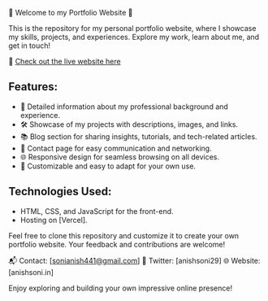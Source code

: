 🌟 Welcome to my Portfolio Website 🚀

This is the repository for my personal portfolio website, where I showcase my skills, projects, and experiences. Explore my work, learn about me, and get in touch!

🔗 [Check out the live website here](anishsoni.in)

## Features:
- 💼 Detailed information about my professional background and experience.
- 🛠️ Showcase of my projects with descriptions, images, and links.
- 📚 Blog section for sharing insights, tutorials, and tech-related articles.
- 📧 Contact page for easy communication and networking.
- 🌐 Responsive design for seamless browsing on all devices.
- 🌈 Customizable and easy to adapt for your own use.

## Technologies Used:
- HTML, CSS, and JavaScript for the front-end.
- Hosting on [Vercel].

Feel free to clone this repository and customize it to create your own portfolio website. Your feedback and contributions are welcome!

📬 Contact: [sonianish441@gmail.com]
📱 Twitter: [anishsoni29]
🌐 Website: [anishsoni.in]

Enjoy exploring and building your own impressive online presence!
